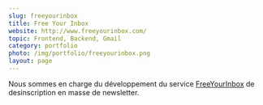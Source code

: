 ```yaml
---
slug: freeyourinbox
title: Free Your Inbox
website: http://www.freeyourinbox.com/
topic: Frontend, Backend, Gmail
category: portfolio
photo: /img/portfolio/freeyourinbox.png
layout: page
---
```

Nous sommes en charge du développement du service [FreeYourInbox]({{page.website}}) de desinscription en masse de newsletter.
